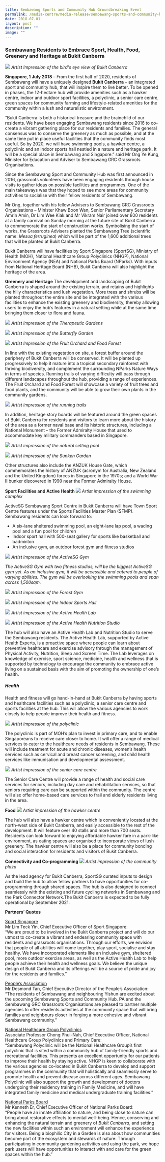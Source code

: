 ```yaml
---
title: Sembawang Sports and Community Hub Groundbreaking Event
permalink: /media-centre/media-release/sembawang-sports-and-community-hub-groundbreaking-event/
date: 2018-07-01
layout: post
description: ""
image: ""
---
```

### **Sembawang Residents to Embrace Sport, Health, Food, Greenery and Heritage at Bukit Canberra**

![](/images/Media%20Centre/Media%20Release/2018/July/Bukit%20Canberrabirds%20eye%20view.jpeg)
_Artist Impression of the bird's eye view of Bukit Canberra_

**Singapore, 1 July 2018** –  From the first half of 2020, residents of Sembawang will have a uniquely designed **Bukit Canberra** – an integrated sport and community hub, that will inspire them to live better. To be opened in phases, the 12-hectare hub will provide amenities such as a hawker centre, indoor and outdoor sport facilities, a polyclinic, a senior care centre, green spaces for community farming and lifestyle-related amenities for the community within a lush and naturalistic environment.

“Bukit Canberra is both a historical treasure and the brainchild of our residents. We have been engaging Sembawang residents since 2016 to co-create a vibrant gathering place for our residents and families. The general consensus was to conserve the greenery as much as possible, and at the same time put in place useful facilities that the community finds most useful. So by 2020, we will have swimming pools, a hawker centre, a polyclinic and an indoor sports hall nestled in a nature and heritage park. It will be a special place in Sembawang and Singapore.” said Mr Ong Ye Kung, Minister for Education and Adviser to Sembawang GRC Grassroots Organisations.

Since the Sembawang Sport and Community Hub was first announced in 2016, grassroots volunteers have been engaging residents through house visits to gather ideas on possible facilities and programmes. One of the main takeaways was that they hoped to see more areas for community activities to socialise with their fellow residents of Sembawang.

Mr Ong, together with his fellow Advisers to Sembawang GRC Grassroots Organisations – Minister Khaw Boon Wan, Senior Parliamentary Secretary Amrin Amin, Dr Lim Wee Kiak and Mr Vikram Nair joined over 800 residents at a family carnival on Sunday morning at the future site of Bukit Canberra to commemorate the start of construction works. Symbolising the start of works, the Grassroots Advisers planted the Sembawang Tree (scientific name: _Mesua ferruginea_) which will be part of the 1,600 additional trees that will be planted at Bukit Canberra.

Bukit Canberra will have facilities by Sport Singapore (SportSG), Ministry of Health (MOH), National Healthcare Group Polyclinics (NHGP), National Environment Agency (NEA) and National Parks Board (NParks). With inputs from National Heritage Board (NHB), Bukit Canberra will also highlight the heritage of the area.

**Greenery and Heritage**
The development and landscaping of Bukit Canberra is shaped around the existing terrain, and retains and highlights the hilly characteristics and lush vegetation. More trees and shrubs will be planted throughout the entire site and be integrated with the various facilities to enhance the existing greenery and biodiversity, thereby allowing users to enjoy the hub’s features in a natural setting while at the same time bringing them closer to flora and fauna.

![](/images/Media%20Centre/Media%20Release/2018/July/Bukit%20Canberra_Therapeutic%20Gardens.jpeg)
_Artist impression of the Therapeutic Gardens_

![](/images/Media%20Centre/Media%20Release/2018/July/Bukit%20Canberra_Butterfly%20Garden.jpeg)
_Artist impression of the Butterfly Garden_

![](/images/Media%20Centre/Media%20Release/2018/July/Bukit%20Canberra_Fruit%20Orchard%20and%20Food%20Forest.jpeg)
_Artist Impression of the Fruit Orchard and Food Forest_

In line with the existing vegetation on site, a forest buffer around the periphery of Bukit Canberra will be conserved. It will be planted up progressively to help it mature into a tropical secondary rainforest with thriving biodiversity, and complement the surrounding NParks Nature Ways in terms of species. Running trails of varying difficulty will pass through different landscapes throughout the hub, providing a range of experiences. The Fruit Orchard and Food Forest will showcase a variety of fruit trees and food plants, and the community will be able to grow their own plants in the community gardens.

![](/images/Media%20Centre/Media%20Release/2018/July/Bukit%20Canberra_Running%20Trails.jpeg)
_Artist impression of the running trails_

In addition, heritage story boards will be featured around the green spaces of Bukit Canberra for residents and visitors to learn more about the history of the area as a former naval base and its historic structures, including a National Monument – the Former Admiralty House that used to accommodate key military commanders based in Singapore.

![](/images/Media%20Centre/Media%20Release/2018/July/Bukit%20Canberra_Natural%20Setting%20Pool.jpeg)
_Artist impression of the natural setting pool_

![](/images/Media%20Centre/Media%20Release/2018/July/Bukit%20Canberra_Sunken%20Garden.jpeg)
_Artist impression of the Sunken Garden_

Other structures also include the ANZUK House Gate, which commemorates the history of ANZUK (acronym for Australia, New Zealand and the United Kingdom) forces in Singapore in the 1970s; and a World War II bunker discovered in 1990 near the Former Admiralty House.

**Sport Facilities and Active Health**
![](/images/Media%20Centre/Media%20Release/2018/July/Bukit%20Canberra_Swimming%20Complex%202.jpeg)
_Artist impression of the swimming complex_

ActiveSG Sembawang Sport Centre in Bukit Canberra will have Town Sport Centre features under the Sports Facilities Master Plan (SFMP). Sembawang residents can look forward to:

*   A six-lane sheltered swimming pool, an eight-lane lap pool, a wading pool and a fun pool for children
*   Indoor sport hall with 500-seat gallery for sports like basketball and badminton
*   An inclusive gym, an outdoor forest gym and fitness studios

![](/images/Media%20Centre/Media%20Release/2018/July/Bukit%20Canberra_ActiveSG%20Gym.jpeg)
_Artist impression of the ActiveSG Gym_

_The ActiveSG Gym with two fitness studios, will be the biggest ActiveSG gym yet. As an inclusive gym, it will be accessible and catered to people of varying abilities. The gym will be overlooking the swimming pools and span across 1,500sqm._

![](/images/Media%20Centre/Media%20Release/2018/July/Bukit%20Canberra_Forest%20Gym.jpeg)
_Artist impression of the Forest Gym_

![](/images/Media%20Centre/Media%20Release/2018/July/Bukit%20Canberra_Indoor%20Sports%20Hall.jpeg)
_Artist impression of the Indoor Sports Hall_

![](/images/Media%20Centre/Media%20Release/2018/July/Bukit%20Canberra_Active%20Health%20Lab.jpeg)
_Artist impression of the Active Health Lab_

![](/images/Media%20Centre/Media%20Release/2018/July/Bukit%20Canberra_Active%20Health%20Nutrition%20Studio.jpeg)
_Artist impression of the Active Health Nutrition Studio_

The hub will also have an Active Health Lab and Nutrition Studio to serve the Sembawang residents. The Active Health Lab, supported by Active Health Experts, is a proactive space where people can learn about preventive healthcare and exercise advisory through the management of Physical Activity, Nutrition, Sleep and Screen Time. The Lab leverages on knowledge of exercise, sport science, medicine, health and wellness that is supported by technology to encourage the community to embrace active living on a sustained basis with the aim of promoting the ownership of one’s health.

##### **Health**
Health and fitness will go hand-in-hand at Bukit Canberra by having sports and healthcare facilities such as a polyclinic, a senior care centre and sports facilities at the hub. This will allow the various agencies to work closely to help people improve their health and fitness.

![](/images/Media%20Centre/Media%20Release/2018/July/Bukit%20Canberra_Polyclinic.jpeg)
_Artist impression of the polyclinic_

The polyclinic is part of MOH’s plan to invest in primary care, and to enable Singaporeans to receive care closer to home. It will offer a range of medical services to cater to the healthcare needs of residents in Sembawang. These will include treatment for acute and chronic diseases, women’s health services such as cervical and breast cancer screening, and child health services like immunisation and developmental assessment.

![](/images/Media%20Centre/Media%20Release/2018/July/Bukit%20Canberra_Senior%20Care%20Centre.jpeg)
_Artist impression of the senior care centre_

The Senior Care Centre will provide a range of health and social care services for seniors, including day care and rehabilitation services, so that seniors requiring care can be supported within the community. The centre will also offer home-based care services to frail and elderly residents living in the area.

**Food**
![](/images/Media%20Centre/Media%20Release/2018/July/Bukit%20Canberra_Hawker%20Centre.jpeg)
_Artist impression of the hawker centre_

The hub will also have a hawker centre which is conveniently located at the north-west side of Bukit Canberra, and easily accessible to the rest of the development. It will feature over 40 stalls and more than 700 seats. Residents can look forward to enjoying affordable hawker fare in a park-like environment, as eating spaces are organised to incorporate views of lush greenery. The hawker centre will also be a place for community bonding and social interaction for residents and visitors of Bukit Canberra.

**Connectivity and Co-programming**
![](/images/Media%20Centre/Media%20Release/2018/July/Bukit%20Canberra_Community%20Plaza.jpeg)
_Artist impression of the community plaza_

As the lead agency for Bukit Canberra, SportSG curated inputs to design and build the hub to allow fellow partners to have opportunities for co-programming through shared spaces. The hub is also designed to connect seamlessly with the existing and future cycling networks in Sembawang and the Park Connector Network.The Bukit Canberra is expected to be fully operational by September 2021.

**Partners’ Quotes**

<u>Sport Singapore</u>
<br>Mr Lim Teck Yin, Chief Executive Officer of Sport Singapore:
<br>“We are proud to be involved in the Bukit Canberra project and will do our utmost to co-create a vibrant and endearing community space with residents and grassroots organisations.  Through our efforts, we envision that people of all abilities will come together, play sport, socialise and stay healthy. We have incorporated elements like an inclusive gym, sheltered pool, more outdoor exercise areas, as well as the Active Health Lab to help people achieve their health and wellness goals. We believe the unique design of Bukit Canberra and its offerings will be a source of pride and joy for the residents and families.”

<u>People’s Association</u>
<br>Mr Desmond Tan, Chief Executive Director of the People’s Association:
<br>“The residents of Sembawang and neighbouring Yishun are excited about the upcoming Sembawang Sports and Community Hub. PA and the Sembawang GRC Grassroots Organisations are pleased to partner multiple agencies to offer residents activities at the community space that will bring families and neighbours closer in forging a more cohesive and vibrant Sembawang community.”

<u>National Healthcare Group Polyclinics</u>
<br>Associate Professor Chong Phui-Nah, Chief Executive Officer, National Healthcare Group Polyclinics and Primary Care:
<br>“Sembawang Polyclinic will be the National Healthcare Group’s first polyclinic that is sited within a community hub of family-friendly sports and recreational facilities. This presents an excellent opportunity for our patients to improve their health by staying active. NHGP is keen to collaborate with the various agencies co-located in Bukit Canberra to develop and support programmes in the community that will holistically and seamlessly serve to promote health and prevent disease across different ages. Sembawang Polyclinic will also support the growth and development of doctors undergoing their residency training in Family Medicine, and will have integrated family medicine and medical undergraduate training facilities.”

<u>National Parks Board</u>
<br>Mr Kenneth Er, Chief Executive Officer of National Parks Board:
<br>“People have an innate affiliation to nature, and being close to nature can bring about restorative effects to mental well-being. Hence, conserving and enhancing the natural terrain and greenery of _Bukit Canberra_, and setting the new facilities within such an environment will enhance the experience for visitors. Being a biophilic City in a Garden is also about how communities become part of the ecosystem and stewards of nature. Through participating in community gardening activities and using the park, we hope park users will have opportunities to interact with and care for the green spaces within the hub.”